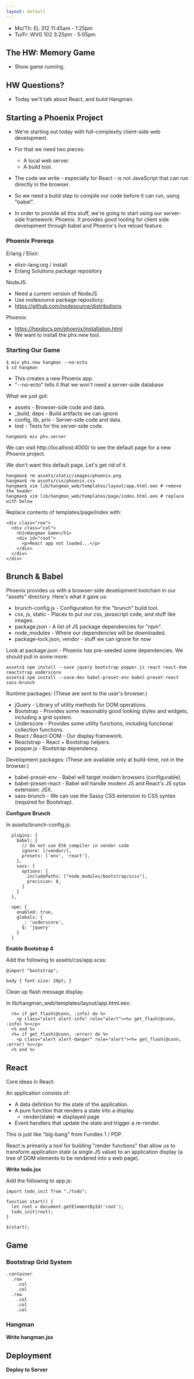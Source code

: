 ```yaml
---
layout: default
---
```


 - Mo/Th:  	EL 312 	 11:45am - 1:25pm
 - Tu/Fr:   WVG 102	  3:25pm - 5:05pm

## The HW: Memory Game

 - Show game running.

## HW Questions?

 - Today we'll talk about React, and build Hangman.

## Starting a Phoenix Project

 - We're starting out today with full-complexity client-side web development.
 - For that we need two pieces:
   - A local web server.
   - A build tool.
 - The code we write - especially for React - is not JavaScript that can
   run directly in the browser.
 - So we need a build step to compile our code before it can run, using "babel".

 - In order to provide all this stuff, we're going to start using our
   server-side framework: Phoenix. It provides good tooling for client side
   development through babel and Phoenix's live reload feature.
 
### Phoenix Prereqs

Erlang / Elixir:

 - elixir-lang.org / install
 - Erlang Solutions package repository

NodeJS:

 - Need a current version of NodeJS
 - Use nodesource package repository: 
 - https://github.com/nodesource/distributions

Phoenix:

 - https://hexdocs.pm/phoenix/installation.html
 - We want to install the phx.new tool.

### Starting Our Game

```
$ mix phx.new hangman --no-ecto
$ cd hangman
```

 - This creates a new Phoenix app.
 - "--no-ecto" tells it that we won't need a server-side database

What we just got:

 - assets - Browser-side code and data.
 - _build, deps - Build artifacts we can ignore
 - config, lib, priv - Server-side code and data.
 - test - Tests for the server-side code.

```
hangman$ mix phx.server
```

We can visit http://localhost:4000/ to see the default page for
a new Phoenix project.

We don't want this default page. Let's get rid of it.

```
hangman$ rm assets/static/images/phoenix.png
hangman$ rm assets/css/phoenix.css
hangman$ vim lib/hangman_web/templates/layout/app.html.eex # remove the header
hangman$ vim lib/hangman_web/templates/page/index.html.eex # replace with below
```

Replace contents of templates/page/index with:

```
<div class="row">
  <div class="col">
    <h1>Hangman Game</h1>
    <div id="root">
      <p>React app not loaded...</p>
    </div>
  </div>
</div>
```

## Brunch & Babel

Phoenix provides us with a browser-side development toolchain in our "assets"
directory. Here's what it gave us:

 - brunch-config.js - Configuration for the "brunch" build tool.
 - css, js, static - Places to put our css, javascript code, and stuff like images.
 - package.json - A list of JS package dependencies for "npm".
 - node_modules - Where our dependencies will be downloaded.
 - package-lock.json, vendor - stuff we can ignore for now

Look at package.json - Phoenix has pre-seeded some dependencies. We should pull
in some more:

```
assets$ npm install --save jquery bootstrap popper.js react react-dom reactstrap underscore
assets$ npm install --save-dev babel-preset-env babel-preset-react sass-brunch
```

Runtime packages: (These are sent to the user's browser.)

 - jQuery - Library of utility methods for DOM operations.
 - Bootstrap - Provides some reasonably good looking styles and widgets, including a grid system.
 - Underscore - Provides some utility functions, including functional collection functions.
 - React / React-DOM - Our display framework.
 - Reactstrap - React + Bootstrap helpers.
 - popper.js - Bootstrap dependency.

Development packages: (These are available only at build-time, not in the browser.)

 - babel-preset-env - Babel will target modern browsers (configurable).
 - babel-preset-react - Babel will handle modern JS and React's JS sytax extension: JSX.
 - sass-brunch - We can use the Sassy CSS extension to CSS syntax (required for Bootstrap).

**Configure Brunch**

In assets/brunch-config.js:

```
  plugins: {
    babel: {
      // Do not use ES6 compiler in vendor code
      ignore: [/vendor/],
      presets: ['env', 'react'],
    },
    sass: {
      options: {
        includePaths: ["node_modules/bootstrap/scss"],
        precision: 8,
      }
    }
  },
```

```
  npm: {
    enabled: true,
    globals: {
      _: 'underscore',
      $: 'jquery'
    }
  }
```

**Enable Bootstrap 4**

Add the following to assets/css/app.scss:

```
@import "bootstrap";

body { font-size: 20pt; }

```

Clean up flash message display.

In lib/hangman_web/templates/layout/app.html.eex:

```
  <%= if get_flash(@conn, :info) do %>
    <p class="alert alert-info" role="alert"><%= get_flash(@conn, :info) %></p>
  <% end %>
  <%= if get_flash(@conn, :error) do %>
    <p class="alert alert-danger" role="alert"><%= get_flash(@conn, :error) %></p>
  <% end %>
```

## React

Core ideas in React:

An application consists of:

 - A data defintion for the state of the application.
 - A pure function that renders a state into a display.
   - render(state) => displayed page
 - Event handlers that update the state and trigger a re-render.

This is just like "big-bang" from Fundies 1 / PDP.

React is primarily a tool for building "render functions" that allow us to
transform application state (a single JS value) to an application display (a
tree of DOM elements to be rendered into a web page).

**Write todo.jsx**

Add the following to app.js:

```
import todo_init from "./todo";

function start() {
  let root = document.getElementById('root');
  todo_init(root);
}

$(start);
```

## Game

### Bootstrap Grid System

```
.container
  .row
    .col
    .col
  .row
    .col
    .col
    .col
```

### Hangman

**Write hangman.jsx**


## Deployment

**Deploy to Server**












